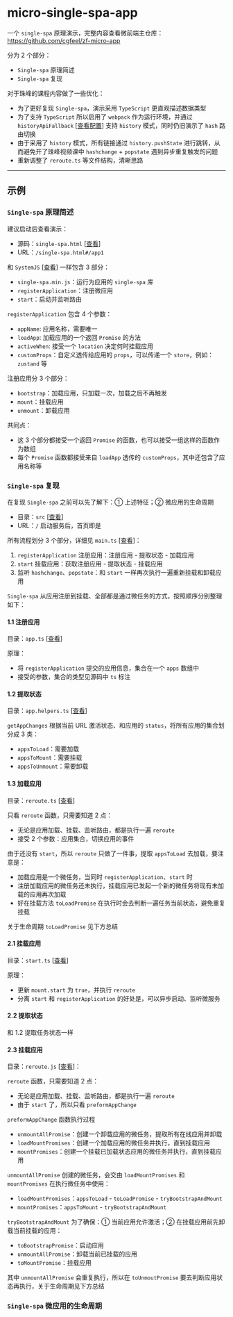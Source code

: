 # micro-single-spa-app

一个 `single-spa` 原理演示，完整内容查看微前端主仓库：https://github.com/cgfeel/zf-micro-app

分为 2 个部分：

- `Single-spa` 原理简述
- `Single-spa` 复现

对于珠峰的课程内容做了一些优化：

- 为了更好复现 `Single-spa`，演示采用 `TypeScript` 更直观描述数据类型
- 为了支持 `TypeScript` 所以启用了 `webpack` 作为运行环境，并通过 `historyApiFallback` [[查看配置](https://github.com/cgfeel/micro-single-spa-app/blob/main/webpack.config.js)] 支持 `history` 模式，同时仍旧演示了 `hash` 路由切换
- 由于采用了 `history` 模式，所有链接通过 `history.pushState` 进行跳转，从而避免开了珠峰视频课中 `hashchange` + `popstate` 遇到异步重复触发的问题
- 重新调整了 `reroute.ts` 等文件结构，清晰思路

---

## 示例

### `Single-spa` 原理简述

建议启动后查看演示：

- 源码：`single-spa.html` [[查看](https://github.com/cgfeel/micro-single-spa-app/blob/main/public/single-spa.html)]
- URL：`/single-spa.html#/app1`

和 `SystemJS` [[查看](https://github.com/cgfeel/micro-systemjs/blob/main/dist/systemjs.html)] 一样包含 3 部分：

- `single-spa.min.js`：运行为应用的 `single-spa` 库
- `registerApplication`：注册微应用
- `start`：启动并监听路由

`registerApplication` 包含 4 个参数：

- `appName`: 应用名称，需要唯一
- `loadApp`: 加载应用的一个返回 `Promise` 的方法
- `activeWhen`: 接受一个 `location` 决定何时挂载应用
- `customProps`：自定义透传给应用的 `props`，可以传递一个 `store`，例如：`zustand` 等

注册应用分 3 个部分：

- `bootstrap`：加载应用，只加载一次，加载之后不再触发
- `mount`：挂载应用
- `unmount`：卸载应用

共同点：

- 这 3 个部分都接受一个返回 `Promise` 的函数，也可以接受一组这样的函数作为数组
- 每个 `Promise` 函数都接受来自 `loadApp` 透传的 `customProps`，其中还包含了应用名称等

### `Single-spa` 复现

在复现 `Single-spa` 之前可以先了解下：① 上述特征；② 微应用的生命周期

- 目录：`src` [[查看](https://github.com/cgfeel/micro-single-spa-app/tree/main/src)]
- URL：`/` 启动服务后，首页即是

所有流程划分 3 个部分，详细见 `main.ts` [[查看](https://github.com/cgfeel/micro-single-spa-app/blob/main/src/main.ts)]：

1. `registerApplication` 注册应用：注册应用 - 提取状态 - 加载应用
2. `start` 挂载应用：获取注册应用 - 提取状态 - 挂载应用
3. 监听 `hashchange`、`popstate`：和 `start` 一样再次执行一遍重新挂载和卸载应用

`Single-spa` 从应用注册到挂载、全部都是通过微任务的方式，按照顺序分别整理如下：

#### 1.1 注册应用

目录：`app.ts` [[查看](https://github.com/cgfeel/micro-single-spa-app/blob/main/src/single-spa/application/app.ts)]

原理：

- 将 `registerApplication` 提交的应用信息，集合在一个 `apps` 数组中
- 接受的参数，集合的类型见源码中 `ts` 标注

#### 1.2 提取状态

目录：`app.helpers.ts` [[查看](https://github.com/cgfeel/micro-single-spa-app/blob/main/src/single-spa/application/app.helpers.ts)]

`getAppChanges` 根据当前 URL 激活状态、和应用的 `status`，将所有应用的集合划分成 3 类：

- `appsToLoad`：需要加载
- `appsToMount`：需要挂载
- `appsToUnmount`：需要卸载

#### 1.3 加载应用

目录：`reroute.ts` [[查看](https://github.com/cgfeel/micro-single-spa-app/blob/main/src/single-spa/navigation/reroute.ts)]

只看 `reroute` 函数，只需要知道 2 点：

- 无论是应用加载、挂载、监听路由，都是执行一遍 `reroute`
- 接受 2 个参数：应用集合，切换应用的事件

由于还没有 `start`，所以 `reroute` 只做了一件事，提取 `appsToLoad` 去加载，要注意是：

- 加载应用是一个微任务，当同时 `registerApplication`、`start` 时
- 注册加载应用的微任务还未执行，挂载应用已发起一个新的微任务将现有未加载的应用再次加载
- 好在挂载方法 `toLoadPromise` 在执行时会去判断一遍任务当前状态，避免重复挂载

关于生命周期 `toLoadPromise` 见下方总结

#### 2.1 挂载应用

目录：`start.ts` [[查看](https://github.com/cgfeel/micro-single-spa-app/blob/main/src/single-spa/start.ts)]

原理：

- 更新 `mount.start` 为 `true`，并执行 `reroute`
- 分离 `start` 和 `registerApplication` 的好处是，可以异步启动、监听微服务

#### 2.2 提取状态

和 1.2 提取任务状态一样

#### 2.3 挂载应用

目录：`reroute.js` [[查看](https://github.com/cgfeel/micro-single-spa-app/blob/main/src/single-spa/navigation/reroute.ts)]：

`reroute` 函数，只需要知道 2 点：

- 无论是应用加载、挂载、监听路由，都是执行一遍 `reroute`
- 由于 `start` 了，所以只看 `preformAppChange`

`preformAppChange` 函数执行过程

- `unmountAllPromise`：创建一个卸载应用的微任务，提取所有在线应用并卸载
- `loadMountPromises`：创建一个加载应用的微任务并执行，直到挂载应用
- `mountPromises`：创建一个挂载已加载状态应用的微任务并执行，直到挂载应用

`unmountAllPromise` 创建的微任务，会交由 `loadMountPromises` 和 `mountPromises` 在执行微任务中使用：

- `loadMountPromises`：`appsToLoad` - `toLoadPromise` - `tryBootstrapAndMount`
- `mountPromises`：`appsToMount` - `tryBootstrapAndMount`

`tryBootstrapAndMount` 为了确保：① 当前应用允许激活；② 在挂载应用前先卸载当前挂载的应用：

- `toBootstrapPromise`：启动应用
- `unmountAllPromise`：卸载当前已挂载的应用
- `toMountPromise`：挂载应用

其中 `unmountAllPromise` 会重复执行，所以在 `toUnmoutPromise` 要去判断应用状态再执行，关于生命周期见下方总结

### `Single-spa` 微应用的生命周期
